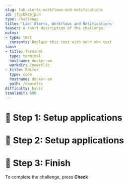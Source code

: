 ```yaml
---
slug: lab-alerts-workflows-and-notifications
id: jfgskkq5jpun
type: challenge
title: 'Lab: Alerts, Workflows and Notifications'
teaser: A short description of the challenge.
notes:
- type: text
  contents: Replace this text with your own text
tabs:
- title: Terminal
  type: terminal
  hostname: docker-vm
  workdir: /newrelic
- title: Editor
  type: code
  hostname: docker-vm
  path: /newrelic
difficulty: basic
timelimit: 600
---
```

🧪 Step 1: Setup applications
=======================
🧪 Step 2: Setup applications
=======================
🏁 Step 3: Finish
=======================
To complete the challenge, press **Check**
